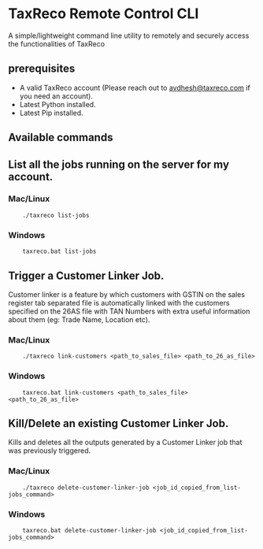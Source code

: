 # TaxReco Remote Control CLI

A simple/lightweight command line utility to remotely and securely access the functionalities of TaxReco

## prerequisites

* A valid TaxReco account (Please reach out to avdhesh@taxreco.com if you need an account).
* Latest Python installed.
* Latest Pip installed.

## Available commands

## List all the jobs running on the server for my account.

### Mac/Linux

```
    ./taxreco list-jobs
```

### Windows

```
    taxreco.bat list-jobs
```

## Trigger a Customer Linker Job.

Customer linker is a feature by which customers with GSTIN on the sales register tab separated file is
automatically linked with the customers specified on the 26AS file with TAN Numbers
with extra useful information about them (eg: Trade Name, Location etc).

### Mac/Linux

```
    ./taxreco link-customers <path_to_sales_file> <path_to_26_as_file>
```

### Windows

```
    taxreco.bat link-customers <path_to_sales_file> <path_to_26_as_file>
```

## Kill/Delete an existing Customer Linker Job.

Kills and deletes all the outputs generated by a Customer Linker job that was previously triggered.

### Mac/Linux

```
    ./taxreco delete-customer-linker-job <job_id_copied_from_list-jobs_command>
```

### Windows

```
    taxreco.bat delete-customer-linker-job <job_id_copied_from_list-jobs_command>
```

